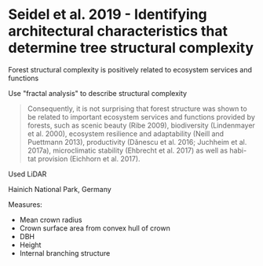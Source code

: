 # Seidel et al. 2019 - Identifying architectural characteristics that determine tree structural complexity

Forest structural complexity is positively related to ecosystem services and functions

Use "fractal analysis" to describe structural complexity

> Consequently, it is not surprising that forest structure was shown to be related to important ecosystem services and functions provided by forests, such as scenic beauty (Ribe 2009), biodiversity (Lindenmayer et al. 2000), ecosystem resilience and adaptability (Neill and Puettmann 2013), productivity (Dănescu et al. 2016; Juchheim et al. 2017a), microclimatic stability (Ehbrecht et al. 2017) as well as habi- tat provision (Eichhorn et al. 2017).

Used LiDAR

Hainich National Park, Germany

Measures:

* Mean crown radius
* Crown surface area from convex hull of crown
* DBH
* Height
* Internal branching structure
